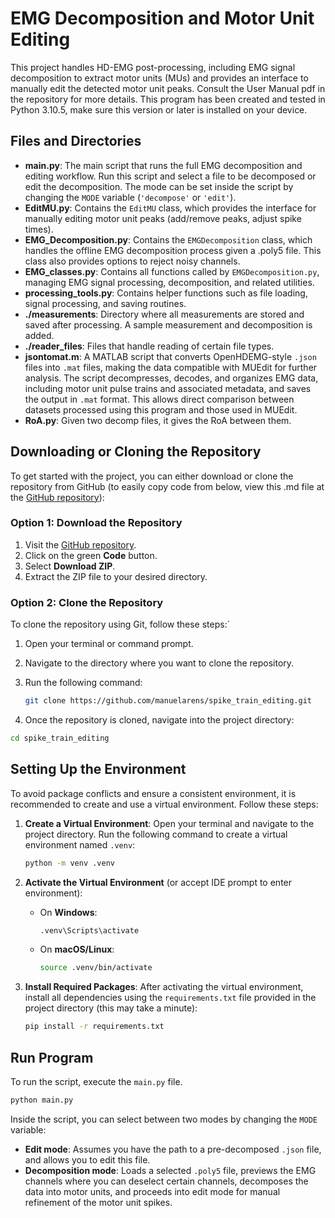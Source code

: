 # EMG Decomposition and Motor Unit Editing

This project handles HD-EMG post-processing, including EMG signal decomposition to extract motor units (MUs) and provides an interface to manually edit the detected motor unit peaks. Consult the User Manual pdf in the repository for more details. This program has been created and tested in Python 3.10.5, make sure this version or later is installed on your device.

## Files and Directories

- **main.py**: The main script that runs the full EMG decomposition and editing workflow. Run this script and select a file to be decomposed or edit the decomposition. The mode can be set inside the script by changing the `MODE` variable (`'decompose'` or `'edit'`).
- **EditMU.py**: Contains the `EditMU` class, which provides the interface for manually editing motor unit peaks (add/remove peaks, adjust spike times).
- **EMG_Decomposition.py**: Contains the `EMGDecomposition` class, which handles the offline EMG decomposition process given a .poly5 file. This class also provides options to reject noisy channels.
- **EMG_classes.py**: Contains all functions called by `EMGDecomposition.py`, managing EMG signal processing, decomposition, and related utilities.
- **processing_tools.py**: Contains helper functions such as file loading, signal processing, and saving routines.
- **./measurements**: Directory where all measurements are stored and saved after processing. A sample measurement and decomposition is added.
- **./reader_files**: Files that handle reading of certain file types.
- **jsontomat.m**: A MATLAB script that converts OpenHDEMG-style `.json` files into `.mat` files, making the data compatible with MUEdit for further analysis. The script decompresses, decodes, and organizes EMG data, including motor unit pulse trains and associated metadata, and saves the output in `.mat` format. This allows direct comparison between datasets processed using this program and those used in MUEdit.
- **RoA.py**: Given two decomp files, it gives the RoA between them.

## Downloading or Cloning the Repository

To get started with the project, you can either download or clone the repository from GitHub (to easily copy code from below, view this .md file at the [GitHub repository](https://github.com/manuelarens/spike_train_editing)):

### Option 1: Download the Repository

1. Visit the [GitHub repository](https://github.com/manuelarens/spike_train_editing).
2. Click on the green **Code** button.
3. Select **Download ZIP**.
4. Extract the ZIP file to your desired directory.

### Option 2: Clone the Repository

To clone the repository using Git, follow these steps:`

1. Open your terminal or command prompt.
2. Navigate to the directory where you want to clone the repository.
3. Run the following command:

   ```bash
   git clone https://github.com/manuelarens/spike_train_editing.git
   ```

4. Once the repository is cloned, navigate into the project directory:

```bash
cd spike_train_editing
```

## Setting Up the Environment

To avoid package conflicts and ensure a consistent environment, it is recommended to create and use a virtual environment. Follow these steps:

1. **Create a Virtual Environment**:
   Open your terminal and navigate to the project directory. Run the following command to create a virtual environment named `.venv`:

   ``` bash
   python -m venv .venv
   ```

2. **Activate the Virtual Environment** (or accept IDE prompt to enter environment):
   - On **Windows**:

     ``` bash
     .venv\Scripts\activate
     ```

   - On **macOS/Linux**:

     ```bash
     source .venv/bin/activate
     ```

3. **Install Required Packages**:
   After activating the virtual environment, install all dependencies using the `requirements.txt` file provided in the project directory (this may take a minute):

   ```bash
   pip install -r requirements.txt
    ```

## Run Program

To run the script, execute the `main.py` file.

```bash
python main.py
```

Inside the script, you can select between two modes by changing the `MODE` variable:

- **Edit mode**: Assumes you have the path to a pre-decomposed `.json` file, and allows you to edit this file.
- **Decomposition mode**: Loads a selected `.poly5` file, previews the EMG channels where you can deselect certain channels, decomposes the data into motor units, and proceeds into edit mode for manual refinement of the motor unit spikes.

